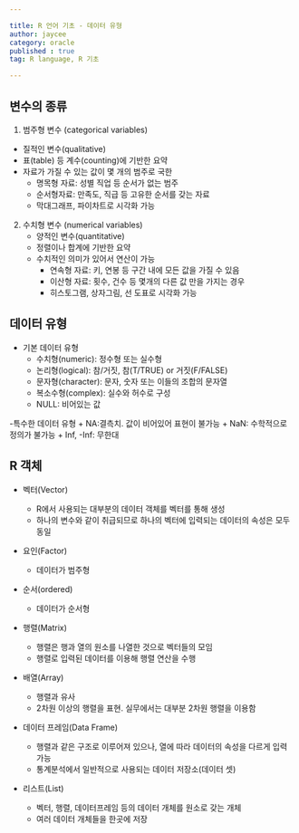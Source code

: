 ```yaml
---

title: R 언어 기초 - 데이터 유형
author: jaycee
category: oracle
published : true
tag: R language, R 기초

---
```


## 변수의 종류
1. 범주형 변수 (categorical variables)
  - 질적인 변수(qualitative)
  - 표(table) 등 계수(counting)에 기반한 요약
  - 자료가 가질 수 있는 값이 몇 개의 범주로 국한
     + 명목형 자료: 성별 직업 등 순서가 없는 범주
     + 순서형자료: 만족도, 직급 등 고유한 순서를 갖는 자료
     + 막대그래프, 파이차트로 시각화 가능
 
 2. 수치형 변수 (numerical variables)
    - 양적인 변수(quantitative)
    - 정렬이나 합계에 기반한 요약
    - 수치적인 의미가 있어서 연산이 가능
      + 연속형 자료: 키, 연봉 등 구간 내에 모든 값을 가질 수 있음
      + 이산형 자료: 횟수, 건수 등 몇개의 다른 값 만을 가지는 경우
      + 히스토그램, 상자그림, 선 도표로 시각화 가능
  
  
## 데이터 유형
  - 기본 데이터 유형
    + 수치형(numeric): 정수형 또는 실수형
    + 논리형(logical): 참/거짓, 참(T/TRUE) or 거짓(F/FALSE)
    + 문자형(character): 문자, 숫자 또는 이들의 조합의 문자열
    + 복소수형(complex): 실수와 허수로 구성
    + NULL: 비어있는 값

  -특수한 데이터 유형
    + NA:결측치. 값이 비어있어 표현이 불가능
    + NaN: 수학적으로 정의가 불가능
    + Inf, -Inf: 무한대
 
## R 객체
  - 벡터(Vector)
    + R에서 사용되는 대부분의 데이터 객체를 벡터를 통해 생성
    + 하나의 변수와 같이 취급되므로 하나의 벡터에 입력되는 데이터의 속성은 모두 동일
  
  - 요인(Factor)
    + 데이터가 범주형
 
  - 순서(ordered)
    + 데이터가 순서형
  
  - 행렬(Matrix)
    + 행렬은 행과 열의 원소를 나열한 것으로 벡터들의 모임
    + 행렬로 입력된 데이터를 이용해 행렬 연산을 수행
  
  - 배열(Array)
    + 행렬과 유사
    + 2차원 이상의 행렬을 표현. 실무에서는 대부분 2차원 행렬을 이용함
  
  - 데이터 프레임(Data Frame)
    + 행렬과 같은 구조로 이루어져 있으나, 열에 따라 데이터의 속성을 다르게 입력 가능
    + 통계분석에서 일반적으로 사용되는 데이터 저장소(데이터 셋)
  
  - 리스트(List)
    + 벡터, 행렬, 데이터프레임 등의 데이터 개체를 원소로 갖는 개체
    + 여러 데이터 개체들을 한곳에 저장

